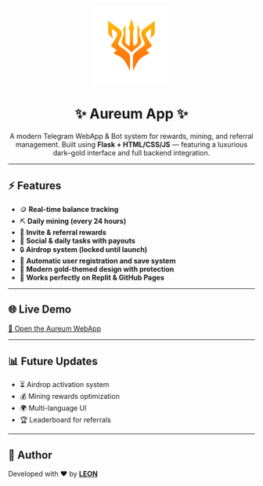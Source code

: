 

<p align="center">
  <img src="webapp/aureum_logo.png" width="160" alt="Aureum Logo">
</p>

<h1 align="center">✨ Aureum App ✨</h1>

<p align="center">
  A modern Telegram WebApp & Bot system for rewards, mining, and referral management.  
  Built using <b>Flask + HTML/CSS/JS</b> — featuring a luxurious dark–gold interface and full backend integration.
</p>

---

## ⚡ Features
- 🪙 **Real-time balance tracking**
- ⛏️ **Daily mining (every 24 hours)**
- 🤝 **Invite & referral rewards**
- 🎯 **Social & daily tasks with payouts**
- 🔒 **Airdrop system (locked until launch)**
- 💾 **Automatic user registration and save system**
- 💎 **Modern gold-themed design with protection**
- 🔧 **Works perfectly on Replit & GitHub Pages**

---

## 🌐 Live Demo
[🚀 Open the Aureum WebApp](https://leon1king1.github.io/Aureum_app/)


---

## 📊 Future Updates

* ⏳ Airdrop activation system
* 💰 Mining rewards optimization
* 🌍 Multi-language UI
* 🏆 Leaderboard for referrals

---

## 💬 Author

Developed with ❤️ by **[LEON](https://github.com/LEON1KING1)**

```
```

